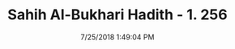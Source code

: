 ---
title        : "Sahih Al-Bukhari Hadith - 1. 256"
date         : 7/25/2018 1:49:04 PM
draft        : false
type         : "hadith"
layout       : "hadith"
BookCode     : "SHB"
VolumeNumber : "1"
HadithNumber : "256"
categories  :  ["Ghusl-Pouring water thrice on the head"]
tags  :  ["Abu Jafar"]
---